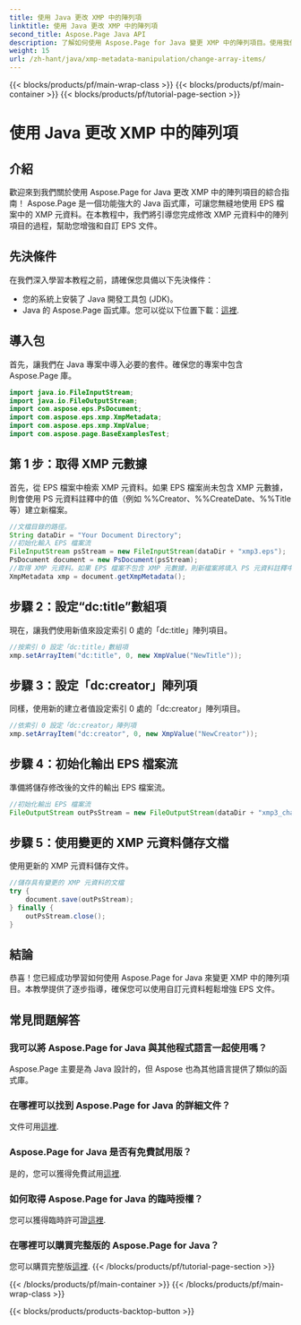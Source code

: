 ```yaml
---
title: 使用 Java 更改 XMP 中的陣列項
linktitle: 使用 Java 更改 XMP 中的陣列項
second_title: Aspose.Page Java API
description: 了解如何使用 Aspose.Page for Java 變更 XMP 中的陣列項目。使用我們的逐步指南輕鬆修改元資料。立即增強您的 EPS 文件！
weight: 15
url: /zh-hant/java/xmp-metadata-manipulation/change-array-items/
---
```


{{< blocks/products/pf/main-wrap-class >}}
{{< blocks/products/pf/main-container >}}
{{< blocks/products/pf/tutorial-page-section >}}

# 使用 Java 更改 XMP 中的陣列項

## 介紹
歡迎來到我們關於使用 Aspose.Page for Java 更改 XMP 中的陣列項目的綜合指南！ Aspose.Page 是一個功能強大的 Java 函式庫，可讓您無縫地使用 EPS 檔案中的 XMP 元資料。在本教程中，我們將引導您完成修改 XMP 元資料中的陣列項目的過程，幫助您增強和自訂 EPS 文件。
## 先決條件
在我們深入學習本教程之前，請確保您具備以下先決條件：
- 您的系統上安裝了 Java 開發工具包 (JDK)。
-  Java 的 Aspose.Page 函式庫。您可以從以下位置下載：[這裡](https://releases.aspose.com/page/java/).
## 導入包
首先，讓我們在 Java 專案中導入必要的套件。確保您的專案中包含 Aspose.Page 庫。
```java
import java.io.FileInputStream;
import java.io.FileOutputStream;
import com.aspose.eps.PsDocument;
import com.aspose.eps.xmp.XmpMetadata;
import com.aspose.eps.xmp.XmpValue;
import com.aspose.page.BaseExamplesTest;

```
## 第 1 步：取得 XMP 元數據
首先，從 EPS 檔案中檢索 XMP 元資料。如果 EPS 檔案尚未包含 XMP 元數據，則會使用 PS 元資料註釋中的值（例如 %%Creator、%%CreateDate、%%Title 等）建立新檔案。
```java
//文檔目錄的路徑。
String dataDir = "Your Document Directory";
//初始化輸入 EPS 檔案流
FileInputStream psStream = new FileInputStream(dataDir + "xmp3.eps");
PsDocument document = new PsDocument(psStream);
//取得 XMP 元資料。如果 EPS 檔案不包含 XMP 元數據，則新檔案將填入 PS 元資料註釋中的值。
XmpMetadata xmp = document.getXmpMetadata();
```
## 步驟 2：設定“dc:title”數組項
現在，讓我們使用新值來設定索引 0 處的「dc:title」陣列項目。
```java
//按索引 0 設定「dc:title」數組項
xmp.setArrayItem("dc:title", 0, new XmpValue("NewTitle"));
```
## 步驟 3：設定「dc:creator」陣列項
同樣，使用新的建立者值設定索引 0 處的「dc:creator」陣列項目。
```java
//依索引 0 設定「dc:creator」陣列項
xmp.setArrayItem("dc:creator", 0, new XmpValue("NewCreator"));
```
## 步驟 4：初始化輸出 EPS 檔案流
準備將儲存修改後的文件的輸出 EPS 檔案流。
```java
//初始化輸出 EPS 檔案流
FileOutputStream outPsStream = new FileOutputStream(dataDir + "xmp3_changed.eps");
```
## 步驟 5：使用變更的 XMP 元資料儲存文檔
使用更新的 XMP 元資料儲存文件。
```java
//儲存具有變更的 XMP 元資料的文檔
try {
    document.save(outPsStream);
} finally {
    outPsStream.close();
}
```
## 結論
恭喜！您已經成功學習如何使用 Aspose.Page for Java 來變更 XMP 中的陣列項目。本教學提供了逐步指導，確保您可以使用自訂元資料輕鬆增強 EPS 文件。

## 常見問題解答
### 我可以將 Aspose.Page for Java 與其他程式語言一起使用嗎？
Aspose.Page 主要是為 Java 設計的，但 Aspose 也為其他語言提供了類似的函式庫。
### 在哪裡可以找到 Aspose.Page for Java 的詳細文件？
文件可用[這裡](https://reference.aspose.com/page/java/).
### Aspose.Page for Java 是否有免費試用版？
是的，您可以獲得免費試用[這裡](https://releases.aspose.com/).
### 如何取得 Aspose.Page for Java 的臨時授權？
您可以獲得臨時許可證[這裡](https://purchase.aspose.com/temporary-license/).
### 在哪裡可以購買完整版的 Aspose.Page for Java？
您可以購買完整版[這裡](https://purchase.aspose.com/buy).
{{< /blocks/products/pf/tutorial-page-section >}}

{{< /blocks/products/pf/main-container >}}
{{< /blocks/products/pf/main-wrap-class >}}

{{< blocks/products/products-backtop-button >}}

